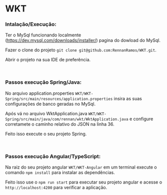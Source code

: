 # WKT
<h3>
  Intalação/Execução:
</h3>

Ter o MySql funcionando localmente (https://dev.mysql.com/downloads/installer/) pagina do dowload do MySql.

Fazer o clone do projeto `git clone git@github.com:RennanRamos/WKT.git`.

Abrir o projeto na sua IDE de preferência.

<br/>

<h3>
Passos execução Spring/Java:
</h3>

No arquivo application.properties `WKT/WKT-Spring/src/main/resources/application.properties` insira as suas configurações de banco geradas no MySql.

Após vá no arquivo WktApplication.java `WKT/WKT-Spring/src/main/java/com/rennan/wkt/WktApplication.java` e configure corretamete o caminho relativo do JSON na linha 36.

Feito isso execute o seu projeto Spring.

<br/>

<h3>
Passos execução Angular/TypeScript:
</h3>

Na raiz do seu projeto angular `WKT/WKT-Angular` em um terminal execute o comando `npm install` para instalar as dependências.

Feito isso use o `npm run start` para executar seu projeto angular e acesse o `http://localhost:4200` para verificar a aplicação.






